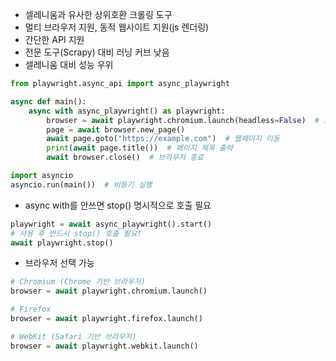 - 셀레니움과 유사한 상위호환 크롤링 도구
- 멀티 브라우저 지원, 동적 웹사이트 지원(js 렌더링)
- 간단한 API 지원
- 전문 도구(Scrapy) 대비 러닝 커브 낮음
- 셀레니움 대비 성능 우위
```python
from playwright.async_api import async_playwright

async def main():
    async with async_playwright() as playwright:
        browser = await playwright.chromium.launch(headless=False)  # 브라우저 실행
        page = await browser.new_page()
        await page.goto("https://example.com")  # 웹페이지 이동
        print(await page.title())  # 페이지 제목 출력
        await browser.close()  # 브라우저 종료

import asyncio
asyncio.run(main())  # 비동기 실행
```
- async with를 안쓰면 stop() 명시적으로 호출 필요
```python
playwright = await async_playwright().start()
# 사용 후 반드시 stop() 호출 필요!
await playwright.stop()
```
- 브라우저 선택 가능
```python
# Chromium (Chrome 기반 브라우저)
browser = await playwright.chromium.launch()

# Firefox
browser = await playwright.firefox.launch()

# WebKit (Safari 기반 브라우저)
browser = await playwright.webkit.launch()
```